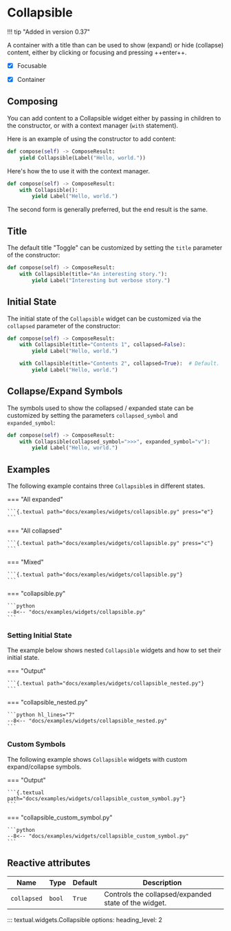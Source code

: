 # Collapsible

!!! tip "Added in version 0.37"

A container with a title than can be used to show (expand) or hide (collapse) content, either by clicking or focusing and pressing ++enter++.

- [x] Focusable
- [x] Container


## Composing

You can add content to a Collapsible widget either by passing in children to the constructor, or with a context manager (`with` statement).

Here is an example of using the constructor to add content:

```python
def compose(self) -> ComposeResult:
    yield Collapsible(Label("Hello, world."))
```

Here's how the to use it with the context manager.

```python
def compose(self) -> ComposeResult:
    with Collapsible():
        yield Label("Hello, world.")
```

The second form is generally preferred, but the end result is the same.

## Title

The default title "Toggle" can be customized by setting the `title` parameter of the constructor:

```python
def compose(self) -> ComposeResult:
    with Collapsible(title="An interesting story."):
        yield Label("Interesting but verbose story.")
```

## Initial State

The initial state of the `Collapsible` widget can be customized via the `collapsed` parameter of the constructor:

```python
def compose(self) -> ComposeResult:
    with Collapsible(title="Contents 1", collapsed=False):
        yield Label("Hello, world.")

    with Collapsible(title="Contents 2", collapsed=True):  # Default.
        yield Label("Hello, world.")
```

## Collapse/Expand Symbols

The symbols used to show the collapsed / expanded state can be customized by setting the parameters `collapsed_symbol` and `expanded_symbol`:

```python
def compose(self) -> ComposeResult:
    with Collapsible(collapsed_symbol=">>>", expanded_symbol="v"):
        yield Label("Hello, world.")
```

## Examples


The following example contains three `Collapsible`s in different states.

=== "All expanded"

    ```{.textual path="docs/examples/widgets/collapsible.py" press="e"}
    ```

=== "All collapsed"

    ```{.textual path="docs/examples/widgets/collapsible.py" press="c"}
    ```

=== "Mixed"

    ```{.textual path="docs/examples/widgets/collapsible.py"}
    ```

=== "collapsible.py"

    ```python
    --8<-- "docs/examples/widgets/collapsible.py"
    ```

### Setting Initial State

The example below shows nested `Collapsible` widgets and how to set their initial state.


=== "Output"

    ```{.textual path="docs/examples/widgets/collapsible_nested.py"}
    ```

=== "collapsible_nested.py"

    ```python hl_lines="7"
    --8<-- "docs/examples/widgets/collapsible_nested.py"
    ```

### Custom Symbols

The following example shows `Collapsible` widgets with custom expand/collapse symbols.


=== "Output"

    ```{.textual path="docs/examples/widgets/collapsible_custom_symbol.py"}
    ```

=== "collapsible_custom_symbol.py"

    ```python
    --8<-- "docs/examples/widgets/collapsible_custom_symbol.py"
    ```

## Reactive attributes

| Name        | Type   | Default | Description                                          |
| ----------- | ------ | ------- | ---------------------------------------------------- |
| `collapsed` | `bool` | `True`  | Controls the collapsed/expanded state of the widget. |


::: textual.widgets.Collapsible
    options:
      heading_level: 2
